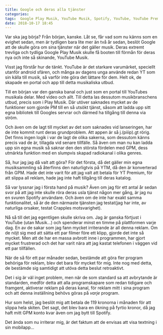```yaml
---
title: Google och deras alla tjänster
categories: 
tags:  Google Play Musik, YouTube Musik, Spotify, YouTube, YouTube Premium, Musik, Google
date: 2018-10-17 18:45
---
```


Var ska jag börja? Från början, kanske. Låt se, får vad som nu känns som en evighet sedan, men är tydligen bara lite mer än två år sedan, beslöt Google att de skulle göra om sina tjänster när det gäller musik. Deras extremt trevliga och tydliga Google Play Musik skulle få booten till förmån för deras nya och inte så skinande, YouTube Musik. 

Visst jag förstår hur de tänkt. YouTube är det starkare varumärket, speciellt utanför android sfären, och många av dagens unga använde redan YT som sin källa till musik, så varför inte göra det lättare för dem. Helt ok, de skapade en portal och app till detta musikaliska utbud. 

Till en början var den ganska banal och just som en portal till YouTubes musikala delar. Med video och allt. Till detta las dessutom musikbranschens utbud, precis som i Play Musik. Där utöver saknades mycket av de funktioner som gjorde PM till en så utsökt tjänst, såsom att ladda upp sitt egna bibliotek till Googles servrar och därmed ha tillgång till denna via ström.

Och även om de lagt till mycket av det som saknades vid lanseringen, har de inte kommit runt deras grundproblem. Att appen är så j.(piiip).gt rörig. Det finns ingen logik i var de lagt de olika sakerna, som dessutom känns precis vad de är, tillagda vid senare tillfälle. Så även om man nu kan ladda upp sin egna musik så saknar den den största fördelen med GPM, dess utmärkta funktion med en slumpvis skapad radiokanal i olika genres.

Så, hur jag jag då valt att göra? För det första, då det gäller min egna musiksammling så återfinns den naturligtvis på YTM, då den är konverterad från GPM. Hade det inte varit för att jag valt att betala för YT Premium, för att slippa all reklam, hade jag inte haft tillgång till deras katalog.

Så var lyssnar jag i första hand på musik? Även om jag för ett antal år sedan svor på att jag inte skulle röra deras usla tjänst någon mer gång, är jag nu en svuren Spotify användare. Och även om de inte har exakt samma funktionalitet, så är de den närmaste tjänsten jag testat(jag har inte, av naturliga orsaker, testat Crapples motsvarighet).

Nå så till det jag egentligen skulle skriva om. Jag är ganska förtjust i YouTube (utan Musik...) och spenderar minst en timme på plattformen varje dag. En av de sakar som jag fann mycket irriterande är all denna reklam. Om de nöjt sig med att sätta ett par filmer före ett klipp, gjorde det inte så mycket. Men att de har en massa avbrott inne i programmen, har gjort mycket frustrerad och det har varit nära att jag kastat telefonen i väggen vid ett par tillfällen.

När de så för ett par månader sedan, bestämde att göra fler program behöriga för reklam, blev det bara för mycket för mig. Inte nog med detta, de bestämde sig samtidigt att utöva detta beslut retroaktivt. 

Det i sig är väl inget problem, men när de som standard sa att avbrytande är standarden, medför detta att alla programskapare som redan tidigare och framgent, aktiverar reklam på deras kanal, för reklam mitt i sina program och att denna inställning behövs göras på *varje* program.

Hur som helst, jag beslöt mig att betala de 119 kronorna i månaden för att slippa hela skiten. Det sagt, det blev bara en ökning på fyrtio kronor, då jag haft mitt GPM konto kvar även om jag bytt till Spotify.

Det ända som nu irriterar mig, är det faktum att de envisas att visa textning i sin mobilapp...